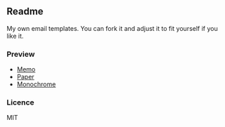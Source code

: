 Readme
---

My own email templates. You can fork it and adjust it to fit yourself if you like it.

### Preview

* [Memo](http://htmlpreview.github.io/?https://raw.githubusercontent.com/simonmysun/my-email-templates/master/memo.html)
* [Paper](http://htmlpreview.github.io/?https://raw.githubusercontent.com/simonmysun/my-email-templates/master/paper.html)
* [Monochrome](http://htmlpreview.github.io/?https://raw.githubusercontent.com/simonmysun/my-email-templates/master/monochrome.html)

### Licence
MIT